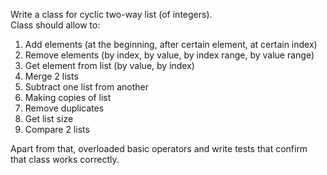 Write a class for cyclic two-way list (of integers).  
Class should allow to:  
1. Add elements (at the beginning, after certain element, at certain index)  
2. Remove elements (by index, by value, by index range, by value range)  
3. Get element from list (by value, by index)  
4. Merge 2 lists  
5. Subtract one list from another  
6. Making copies of list  
7. Remove duplicates  
8. Get list size  
9. Compare 2 lists  

Apart from that, overloaded basic operators and write tests that confirm that class works correctly.
